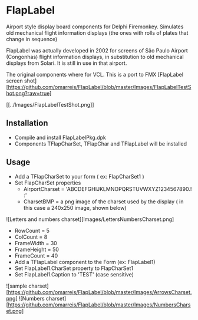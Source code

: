 # FlapLabel
Airport style display board components for Delphi Firemonkey. 
Simulates old mechanical flight information displays
(the ones with rolls of plates that change in sequence) 

FlapLabel was actually developed in 2002 for screens of 
São Paulo Airport (Congonhas)  flight information displays, 
in substitution to old mechanical displays from Solari.
It is still in use in that airport.

The original components where for VCL. This is a port to FMX
[FlapLabel screen shot][https://github.com/omarreis/FlapLabel/blob/master/Images/FlapLabelTestShot.png?raw=true]

[[../Images/FlapLabelTestShot.png]]


## Installation

* Compile and install FlapLabelPkg.dpk
* Components TFlapCharSet, TFlapChar and TFlapLabel will be installed

## Usage

* Add a TFlapCharSet to your form ( ex: FlapCharSet1 ) 
* Set FlapCharSet properties
  * AirportCharset = 'ABCDEFGHIJKLMNOPQRSTUVWXYZ1234567890.! :'
  * CharsetBMP = a png image of the charset used by the display ( in this case a 240x250 image, shown below)
 
![Letters and numbers charset][Images/LettersNumbersCharset.png]
  
  * RowCount = 5
  * ColCount = 8
  * FrameWidth = 30
  * FrameHeight = 50
  * FrameCount = 40
* Add a TFlapLabel component to the Form (ex: FlapLabel1) 
* Set FlapLabel1.CharSet property to FlapCharSet1
* Set FlapLabel1.Caption to 'TEST'  (case sensitive)


![sample charset][https://github.com/omarreis/FlapLabel/blob/master/Images/ArrowsCharset.png]
![Numbers charset][https://github.com/omarreis/FlapLabel/blob/master/Images/NumbersCharset.png]
